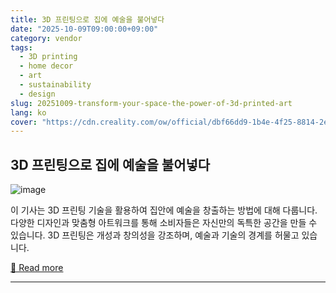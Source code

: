 ```yaml
---
title: 3D 프린팅으로 집에 예술을 불어넣다
date: "2025-10-09T09:00:00+09:00"
category: vendor
tags:
  - 3D printing
  - home decor
  - art
  - sustainability
  - design
slug: 20251009-transform-your-space-the-power-of-3d-printed-art
lang: ko
cover: "https://cdn.creality.com/ow/official/dbf66dd9-1b4e-4f25-8814-2ee8d3d289f6.jpg"
---
```


## 3D 프린팅으로 집에 예술을 불어넣다
![image](https://cdn.creality.com/ow/official/dbf66dd9-1b4e-4f25-8814-2ee8d3d289f6.jpg)

이 기사는 3D 프린팅 기술을 활용하여 집안에 예술을 창출하는 방법에 대해 다룹니다. 다양한 디자인과 맞춤형 아트워크를 통해 소비자들은 자신만의 독특한 공간을 만들 수 있습니다. 3D 프린팅은 개성과 창의성을 강조하며, 예술과 기술의 경계를 허물고 있습니다.

[🔗 Read more](https://www.creality.com/blog/3d-printed-way)

---